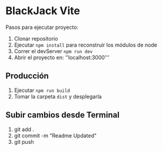# BlackJack Vite

Pasos para ejecutar proyecto:

1. Clonar repositorio
2. Ejecutar ```npm install``` para reconstruir los módulos de node
3. Correr el devServer ```npm run dev```
4. Abrir el proyecto en: ''localhost:3000'''

## Producción

1. Ejecutar ```npm run build```
2. Tomar la carpeta ```dist``` y desplegarla

## Subir cambios desde Terminal 
1. git add .
2. git commit -m "Readme Updated"
3. git push